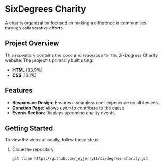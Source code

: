 # SixDegrees Charity

A charity organization focused on making a difference in communities through collaborative efforts.

## Project Overview
This repository contains the code and resources for the SixDegrees Charity website. The project is primarily built using:
- **HTML** (83.9%)
- **CSS** (16.1%)

## Features
- **Responsive Design:** Ensures a seamless user experience on all devices.
- **Donation Page:** Allows users to contribute to the cause.
- **Events Section:** Displays upcoming charity events.

## Getting Started
To view the website locally, follow these steps:
1. Clone the repository:
   ```bash
   git clone https://github.com/jeyjerry11/sixdegrees-charity.git
